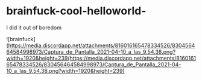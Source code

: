 # brainfuck-cool-helloworld-
 I did it out of boredom

![brainfuck](https://media.discordapp.net/attachments/816016165478334526/830456464584998973/Captura_de_Pantalla_2021-04-10_a_las_9.54.38.png?width=1920&height=239(https://media.discordapp.net/attachments/816016165478334526/830456464584998973/Captura_de_Pantalla_2021-04-10_a_las_9.54.38.png?width=1920&height=239)
